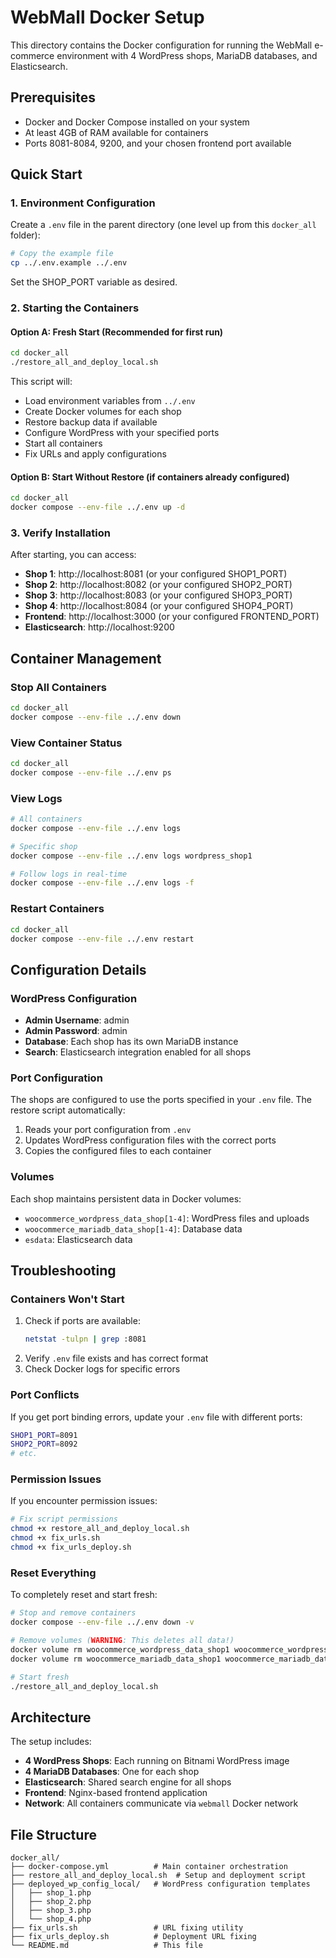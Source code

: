 # WebMall Docker Setup

This directory contains the Docker configuration for running the WebMall e-commerce environment with 4 WordPress shops, MariaDB databases, and Elasticsearch.

## Prerequisites

-   Docker and Docker Compose installed on your system
-   At least 4GB of RAM available for containers
-   Ports 8081-8084, 9200, and your chosen frontend port available

## Quick Start

### 1. Environment Configuration

Create a `.env` file in the parent directory (one level up from this `docker_all` folder):

```bash
# Copy the example file 
cp ../.env.example ../.env
```
Set the SHOP_PORT variable as desired.

### 2. Starting the Containers

#### Option A: Fresh Start (Recommended for first run)

```bash
cd docker_all
./restore_all_and_deploy_local.sh
```

This script will:

-   Load environment variables from `../.env`
-   Create Docker volumes for each shop
-   Restore backup data if available
-   Configure WordPress with your specified ports
-   Start all containers
-   Fix URLs and apply configurations

#### Option B: Start Without Restore (if containers already configured)

```bash
cd docker_all
docker compose --env-file ../.env up -d
```

### 3. Verify Installation

After starting, you can access:

-   **Shop 1**: http://localhost:8081 (or your configured SHOP1_PORT)
-   **Shop 2**: http://localhost:8082 (or your configured SHOP2_PORT)
-   **Shop 3**: http://localhost:8083 (or your configured SHOP3_PORT)
-   **Shop 4**: http://localhost:8084 (or your configured SHOP4_PORT)
-   **Frontend**: http://localhost:3000 (or your configured FRONTEND_PORT)
-   **Elasticsearch**: http://localhost:9200

## Container Management

### Stop All Containers

```bash
cd docker_all
docker compose --env-file ../.env down
```

### View Container Status

```bash
cd docker_all
docker compose --env-file ../.env ps
```

### View Logs

```bash
# All containers
docker compose --env-file ../.env logs

# Specific shop
docker compose --env-file ../.env logs wordpress_shop1

# Follow logs in real-time
docker compose --env-file ../.env logs -f
```

### Restart Containers

```bash
cd docker_all
docker compose --env-file ../.env restart
```

## Configuration Details

### WordPress Configuration

-   **Admin Username**: admin
-   **Admin Password**: admin
-   **Database**: Each shop has its own MariaDB instance
-   **Search**: Elasticsearch integration enabled for all shops

### Port Configuration

The shops are configured to use the ports specified in your `.env` file. The restore script automatically:

1. Reads your port configuration from `.env`
2. Updates WordPress configuration files with the correct ports
3. Copies the configured files to each container

### Volumes

Each shop maintains persistent data in Docker volumes:

-   `woocommerce_wordpress_data_shop[1-4]`: WordPress files and uploads
-   `woocommerce_mariadb_data_shop[1-4]`: Database data
-   `esdata`: Elasticsearch data

## Troubleshooting

### Containers Won't Start

1. Check if ports are available:
    ```bash
    netstat -tulpn | grep :8081
    ```
2. Verify `.env` file exists and has correct format
3. Check Docker logs for specific errors

### Port Conflicts

If you get port binding errors, update your `.env` file with different ports:

```bash
SHOP1_PORT=8091
SHOP2_PORT=8092
# etc.
```

### Permission Issues

If you encounter permission issues:

```bash
# Fix script permissions
chmod +x restore_all_and_deploy_local.sh
chmod +x fix_urls.sh
chmod +x fix_urls_deploy.sh
```

### Reset Everything

To completely reset and start fresh:

```bash
# Stop and remove containers
docker compose --env-file ../.env down -v

# Remove volumes (WARNING: This deletes all data!)
docker volume rm woocommerce_wordpress_data_shop1 woocommerce_wordpress_data_shop2 woocommerce_wordpress_data_shop3 woocommerce_wordpress_data_shop4
docker volume rm woocommerce_mariadb_data_shop1 woocommerce_mariadb_data_shop2 woocommerce_mariadb_data_shop3 woocommerce_mariadb_data_shop4

# Start fresh
./restore_all_and_deploy_local.sh
```

## Architecture

The setup includes:

-   **4 WordPress Shops**: Each running on Bitnami WordPress image
-   **4 MariaDB Databases**: One for each shop
-   **Elasticsearch**: Shared search engine for all shops
-   **Frontend**: Nginx-based frontend application
-   **Network**: All containers communicate via `webmall` Docker network

## File Structure

```
docker_all/
├── docker-compose.yml          # Main container orchestration
├── restore_all_and_deploy_local.sh  # Setup and deployment script
├── deployed_wp_config_local/   # WordPress configuration templates
│   ├── shop_1.php
│   ├── shop_2.php
│   ├── shop_3.php
│   └── shop_4.php
├── fix_urls.sh                 # URL fixing utility
├── fix_urls_deploy.sh          # Deployment URL fixing
└── README.md                   # This file
```

